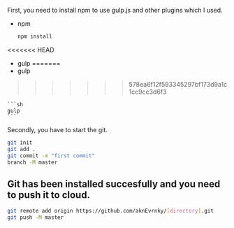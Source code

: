 First, you need to install npm to use gulp.js and other plugins which I used.

* npm

  ```sh
  npm install
  ```

<<<<<<< HEAD
* gulp
=======
 * gulp
>>>>>>> 578ea6f12f593345297bf173d9a1c1cc9cc3d6f3

    ```sh
    gulp
    ```

Secondly, you have to start the git.

  ```sh
  git init  
  git add .
  git commit -m "first commit"
  branch -M master
  ```
    

## Git has been installed succesfully and you need to push it to cloud.

```sh
git remote add origin https://github.com/aknEvrnky/[directory].git
git push -M master
```


